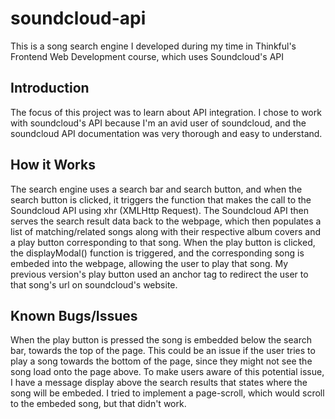 # soundcloud-api
This is a song search engine I developed during my time in Thinkful's Frontend Web Development course, which uses Soundcloud's API

## Introduction
The focus of this project was to learn about API integration. I chose to work with soundcloud's API because I'm an avid user of soundcloud, and the soundcloud API documentation was very thorough and easy to understand. 

## How it Works
The search engine uses a search bar and search button, and when the search button is clicked, it triggers the function that makes the call to the Soundcloud API using xhr (XMLHttp Request). The Soundcloud API then serves the search result data back to the webpage, which then populates a list of matching/related songs along with their respective album covers and a play button corresponding to that song. When the play button is clicked, the displayModal() function is triggered, and the corresponding song is embeded into the webpage, allowing the user to play that song. My previous version's play button used an anchor tag to redirect the user to that song's url on soundcloud's website.

## Known Bugs/Issues
When the play button is pressed the song is embedded below the search bar, towards the top of the page. This could be an issue if the user tries to play a song towards the bottom of the page, since they might not see the song load onto the page above. To make users aware of this potential issue, I have a message display above the search results that states where the song will be embeded. I tried to implement a page-scroll, which would scroll to the embeded song, but that didn't work.
